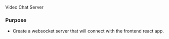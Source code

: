 Video Chat Server

### Purpose

- Create a websocket server that will connect with the frontend react app.
